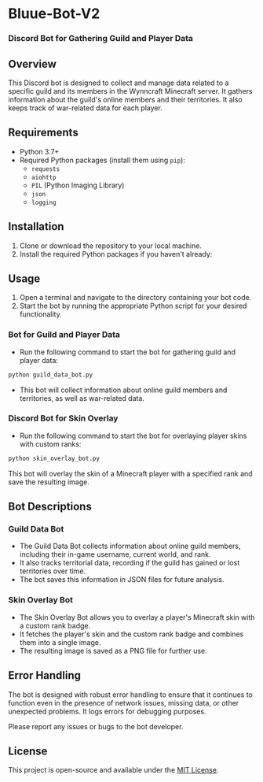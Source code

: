 # Bluue-Bot-V2
### Discord Bot for Gathering Guild and Player Data

## Overview
This Discord bot is designed to collect and manage data related to a specific guild and its members in the Wynncraft Minecraft server. It gathers information about the guild's online members and their territories. It also keeps track of war-related data for each player.

## Requirements
- Python 3.7+
- Required Python packages (install them using `pip`):
  - `requests`
  - `aiohttp`
  - `PIL` (Python Imaging Library)
  - `json`
  - `logging`

## Installation
1. Clone or download the repository to your local machine.
2. Install the required Python packages if you haven't already:

## Usage
1. Open a terminal and navigate to the directory containing your bot code.
2. Start the bot by running the appropriate Python script for your desired functionality.

### Bot for Guild and Player Data
- Run the following command to start the bot for gathering guild and player data:
```bash
python guild_data_bot.py
```

- This bot will collect information about online guild members and territories, as well as war-related data.

### Discord Bot for Skin Overlay
- Run the following command to start the bot for overlaying player skins with custom ranks:
```bash
python skin_overlay_bot.py
```

This bot will overlay the skin of a Minecraft player with a specified rank and save the resulting image.

## Bot Descriptions
### Guild Data Bot
- The Guild Data Bot collects information about online guild members, including their in-game username, current world, and rank.
- It also tracks territorial data, recording if the guild has gained or lost territories over time.
- The bot saves this information in JSON files for future analysis.

### Skin Overlay Bot
- The Skin Overlay Bot allows you to overlay a player's Minecraft skin with a custom rank badge.
- It fetches the player's skin and the custom rank badge and combines them into a single image.
- The resulting image is saved as a PNG file for further use.

## Error Handling
The bot is designed with robust error handling to ensure that it continues to function even in the presence of network issues, missing data, or other unexpected problems. It logs errors for debugging purposes.

Please report any issues or bugs to the bot developer.

## License
This project is open-source and available under the [MIT License](LICENSE).
